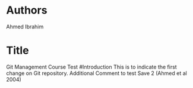 # Authors
Ahmed Ibrahim
# Title
Git Management Course Test
#Introduction
This is to indicate the first change on Git repository.
Additional Comment to test Save 2 (Ahmed et al 2004)